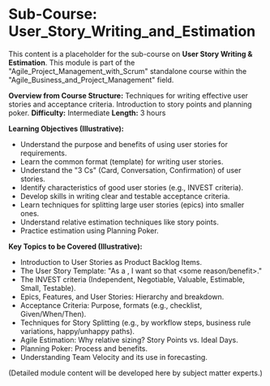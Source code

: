 
# Sub-Course: User_Story_Writing_and_Estimation

This content is a placeholder for the sub-course on **User Story Writing & Estimation**. This module is part of the "Agile_Project_Management_with_Scrum" standalone course within the "Agile_Business_and_Project_Management" field.

**Overview from Course Structure:** Techniques for writing effective user stories and acceptance criteria. Introduction to story points and planning poker.
**Difficulty:** Intermediate
**Length:** 3 hours

**Learning Objectives (Illustrative):**
*   Understand the purpose and benefits of using user stories for requirements.
*   Learn the common format (template) for writing user stories.
*   Understand the "3 Cs" (Card, Conversation, Confirmation) of user stories.
*   Identify characteristics of good user stories (e.g., INVEST criteria).
*   Develop skills in writing clear and testable acceptance criteria.
*   Learn techniques for splitting large user stories (epics) into smaller ones.
*   Understand relative estimation techniques like story points.
*   Practice estimation using Planning Poker.

**Key Topics to be Covered (Illustrative):**
*   Introduction to User Stories as Product Backlog Items.
*   The User Story Template: "As a <type of user>, I want <some goal> so that <some reason/benefit>."
*   The INVEST criteria (Independent, Negotiable, Valuable, Estimable, Small, Testable).
*   Epics, Features, and User Stories: Hierarchy and breakdown.
*   Acceptance Criteria: Purpose, formats (e.g., checklist, Given/When/Then).
*   Techniques for Story Splitting (e.g., by workflow steps, business rule variations, happy/unhappy paths).
*   Agile Estimation: Why relative sizing? Story Points vs. Ideal Days.
*   Planning Poker: Process and benefits.
*   Understanding Team Velocity and its use in forecasting.

(Detailed module content will be developed here by subject matter experts.)
